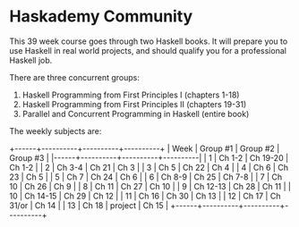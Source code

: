 # Haskademy Community

This 39 week course goes through two Haskell books.
It will prepare you to use Haskell in real world projects, and should qualify you for a professional Haskell job.

There are three concurrent groups:

1. Haskell Programming from First Principles I (chapters 1-18)
2. Haskell Programming from First Principles II (chapters 19-31)
3. Parallel and Concurrent Programming in Haskell (entire book)

The weekly subjects are:

+------+----------+----------+----------+
| Week | Group #1 | Group #2 | Group #3 |
|------+----------+----------+----------|
| 1    | Ch 1-2   | Ch 19-20 | Ch 1-2   |
| 2    | Ch 3-4   | Ch 21    | Ch 3     |
| 3    | Ch 5     | Ch 22    | Ch 4     |
| 4    | Ch 6     | Ch 23    | Ch 5     |
| 5    | Ch 7     | Ch 24    | Ch 6     |
| 6    | Ch 8-9   | Ch 25    | Ch 7-8   |
| 7    | Ch 10    | Ch 26    | Ch 9     |
| 8    | Ch 11    | Ch 27    | Ch 10    |
| 9    | Ch 12-13 | Ch 28    | Ch 11    |
| 10   | Ch 14-15 | Ch 29    | Ch 12    |
| 11   | Ch 16    | Ch 30    | Ch 13    |
| 12   | Ch 17    | Ch 31/or | Ch 14    |
| 13   | Ch 18    | project  | Ch 15    |
+------+----------+----------+----------+
